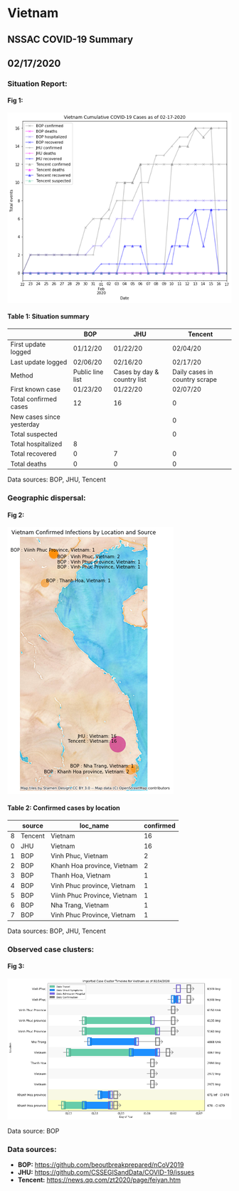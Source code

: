 # Vietnam
## NSSAC COVID-19 Summary
## 02/17/2020



### Situation Report:
#### Fig 1:
![Vietnam cases](../merged_histories/Vietnam_merged_histories.png)

#### Table 1: Situation summary


|                           | BOP              | JHU                         | Tencent                       |
|---------------------------|------------------|-----------------------------|-------------------------------|
| First update logged       | 01/12/20         | 01/22/20                    | 02/04/20                      |
| Last update logged        | 02/06/20         | 02/16/20                    | 02/17/20                      |
| Method                    | Public line list | Cases by day & country list | Daily cases in country scrape |
| First known case          | 01/23/20         | 01/22/20                    | 02/07/20                      |
| Total confirmed cases     | 12               | 16                          | 0                             |
| New cases since yesterday |                  |                             | 0                             |
| Total suspected           |                  |                             | 0                             |
| Total hospitalized        | 8                |                             |                               |
| Total recovered           | 0                | 7                           | 0                             |
| Total deaths              | 0                | 0                           | 0                             |

Data sources: BOP, JHU, Tencent


### Geographic dispersal:
#### Fig 2:
![Vietnam mapped](../case_locs/Vietnam_case_locs.png)

#### Table 2: Confirmed cases by location


|    | source   | loc_name                     |   confirmed |
|----|----------|------------------------------|-------------|
|  8 | Tencent  | Vietnam                      |          16 |
|  0 | JHU      | Vietnam                      |          16 |
|  1 | BOP      | Vinh Phuc, Vietnam           |           2 |
|  2 | BOP      | Khanh Hoa province, Vietnam  |           2 |
|  3 | BOP      | Thanh Hoa, Vietnam           |           1 |
|  4 | BOP      | Vinh Phuc province, Vietnam  |           1 |
|  5 | BOP      | Viinh Phuc Province, Vietnam |           1 |
|  6 | BOP      | Nha Trang, Vietnam           |           1 |
|  7 | BOP      | Vinh Phuc Province, Vietnam  |           1 |

Data sources: BOP, JHU, Tencent


### Observed case clusters:
#### Fig 3:
![Vietnam cases](../cluster_analysis/Vietnam_imported_cases.png)



Data source: BOP


### Data sources:
* **BOP:** https://github.com/beoutbreakprepared/nCoV2019
* **JHU:** https://github.com/CSSEGISandData/COVID-19/issues
* **Tencent:** https://news.qq.com/zt2020/page/feiyan.htm